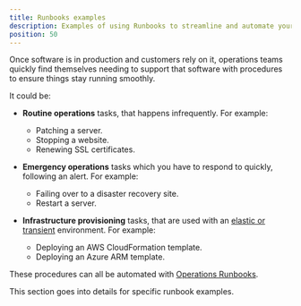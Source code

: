 ```yaml
---
title: Runbooks examples
description: Examples of using Runbooks to streamline and automate your routine and emergency operations tasks using Octopus Deploy.
position: 50
---
```


Once software is in production and customers rely on it, operations teams quickly find themselves needing to support that software with procedures to ensure things stay running smoothly.

It could be:

- **Routine operations** tasks, that happens infrequently. For example:
  - Patching a server.
  - Stopping a website.
  - Renewing SSL certificates.

- **Emergency operations** tasks which you have to respond to quickly, following an alert. For example:
  - Failing over to a disaster recovery site.
  - Restart a server.

- **Infrastructure provisioning** tasks, that are used with an [elastic or transient](/docs/deployment-patterns/elastic-and-transient-environments/index.md) environment. For example:
  - Deploying an AWS CloudFormation template.
  - Deploying an Azure ARM template.

These procedures can all be automated with [Operations Runbooks](/docs/operations-runbooks/index.md). 

This section goes into details for specific runbook examples.